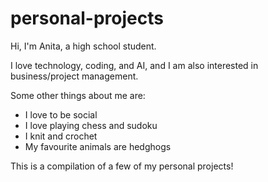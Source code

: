 # personal-projects
Hi, I'm Anita, a high school student. 

I love technology, coding, and AI, and I am also interested in business/project management.

Some other things about me are:
  - I love to be social
  - I love playing chess and sudoku
  - I knit and crochet
  - My favourite animals are hedghogs
  
This is a compilation of a few of my personal projects! 
